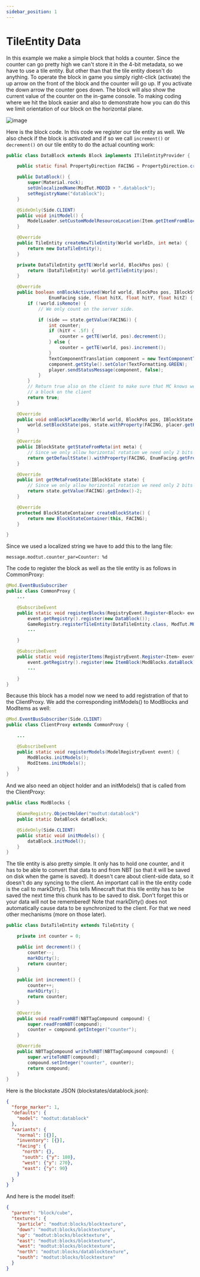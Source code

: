 ```yaml
---
sidebar_position: 1
---
```


# TileEntity Data

In this example we make a simple block that holds a counter.
Since the counter can go pretty high we can't store it in the 4-bit metadata, so we have to use a tile entity.
But other than that the tile entity doesn't do anything. To operate the block in game you simply right-click (activate) the up arrow on the front of the block and the counter will go up.
If you activate the down arrow the counter goes down.
The block will also show the current value of the counter on the in-game console.
To making coding where we hit the block easier and also to demonstrate how you can do this we limit orientation of our block on the horizontal plane.

![image](https://i.imgur.com/iw9JB2p.png)

Here is the block code.
In this code we register our tile entity as well.
We also check if the block is activated and if so we call `increment()` or `decrement()` on our tile entity to do the actual counting work:

```java
public class DataBlock extends Block implements ITileEntityProvider {

    public static final PropertyDirection FACING = PropertyDirection.create("facing", EnumFacing.Plane.HORIZONTAL);

    public DataBlock() {
        super(Material.rock);
        setUnlocalizedName(ModTut.MODID + ".datablock");
        setRegistryName("datablock");
    }

    @SideOnly(Side.CLIENT)
    public void initModel() {
        ModelLoader.setCustomModelResourceLocation(Item.getItemFromBlock(this), 0, new ModelResourceLocation(getRegistryName(), "inventory"));
    }

    @Override
    public TileEntity createNewTileEntity(World worldIn, int meta) {
        return new DataTileEntity();
    }

    private DataTileEntity getTE(World world, BlockPos pos) {
        return (DataTileEntity) world.getTileEntity(pos);
    }

    @Override
    public boolean onBlockActivated(World world, BlockPos pos, IBlockState state, EntityPlayer player, EnumHand hand,
                EnumFacing side, float hitX, float hitY, float hitZ) {
        if (!world.isRemote) {
            // We only count on the server side.

            if (side == state.getValue(FACING)) {
                int counter;
                if (hitY < .5f) {
                    counter = getTE(world, pos).decrement();
                } else {
                    counter = getTE(world, pos).increment();
                }
                TextComponentTranslation component = new TextComponentTranslation("message.modtut.counter_par", counter);
                component.getStyle().setColor(TextFormatting.GREEN);
                player.sendStatusMessage(component, false);
            }
        }
        // Return true also on the client to make sure that MC knows we handled this and will not try to place
        // a block on the client
        return true;
    }

    @Override
    public void onBlockPlacedBy(World world, BlockPos pos, IBlockState state, EntityLivingBase placer, ItemStack stack) {
        world.setBlockState(pos, state.withProperty(FACING, placer.getHorizontalFacing().getOpposite()), 2);
    }

    @Override
    public IBlockState getStateFromMeta(int meta) {
        // Since we only allow horizontal rotation we need only 2 bits for facing. North, South, West, East start at index 2 so we have to add 2 here.
        return getDefaultState().withProperty(FACING, EnumFacing.getFront((meta & 3) + 2));
    }

    @Override
    public int getMetaFromState(IBlockState state) {
        // Since we only allow horizontal rotation we need only 2 bits for facing. North, South, West, East start at index 2 so we have to subtract 2 here.
        return state.getValue(FACING).getIndex()-2;
    }

    @Override
    protected BlockStateContainer createBlockState() {
        return new BlockStateContainer(this, FACING);
    }

}
```

Since we used a localized string we have to add this to the lang file:

```lang
message.modtut.counter_par=Counter: %d
```

The code to register the block as well as the tile entity is as follows in CommonProxy:

```java
@Mod.EventBusSubscriber
public class CommonProxy {
    ...

    @SubscribeEvent
    public static void registerBlocks(RegistryEvent.Register<Block> event) {
        event.getRegistry().register(new DataBlock());
        GameRegistry.registerTileEntity(DataTileEntity.class, ModTut.MODID + "_datablock");
        ...

    }

    @SubscribeEvent
    public static void registerItems(RegistryEvent.Register<Item> event) {
        event.getRegistry().register(new ItemBlock(ModBlocks.dataBlock).setRegistryName(ModBlocks.dataBlock.getRegistryName()));
        ...

    }
}
```

Because this block has a model now we need to add registration of that to the ClientProxy.
We add the corresponding initModels() to ModBlocks and ModItems as well:

```java
@Mod.EventBusSubscriber(Side.CLIENT)
public class ClientProxy extends CommonProxy {

    ...

    @SubscribeEvent
    public static void registerModels(ModelRegistryEvent event) {
        ModBlocks.initModels();
        ModItems.initModels();
    }
}
```

And we also need an object holder and an initModels() that is called from the ClientProxy:

```java
public class ModBlocks {

    @GameRegistry.ObjectHolder("modtut:datablock")
    public static DataBlock dataBlock;

    @SideOnly(Side.CLIENT)
    public static void initModels() {
        dataBlock.initModel();
    }
}
```

The tile entity is also pretty simple.
It only has to hold one counter, and it has to be able to convert that data to and from NBT (so that it will be saved on disk when the game is saved).
It doesn't care about client-side data, so it doesn't do any syncing to the client. An important call in the tile entity code is the call to markDirty().
This tells Minecraft that this tile entity has to be saved the next time this chunk has to be saved to disk.
Don't forget this or your data will not be remembered!
Note that markDirty() does not automatically cause data to be synchronized to the client. For that we need other mechanisms (more on those later).

```java
public class DataTileEntity extends TileEntity {

    private int counter = 0;

    public int decrement() {
        counter--;
        markDirty();
        return counter;
    }

    public int increment() {
        counter++;
        markDirty();
        return counter;
    }

    @Override
    public void readFromNBT(NBTTagCompound compound) {
        super.readFromNBT(compound);
        counter = compound.getInteger("counter");
    }

    @Override
    public NBTTagCompound writeToNBT(NBTTagCompound compound) {
        super.writeToNBT(compound);
        compound.setInteger("counter", counter);
        return compound;
    }
}
```

Here is the blockstate JSON (blockstates/datablock.json):

```json
{
  "forge_marker": 1,
  "defaults": {
    "model": "modtut:datablock"
  },
  "variants": {
    "normal": [{}],
    "inventory": [{}],
    "facing": {
      "north": {},
      "south": {"y": 180},
      "west": {"y": 270},
      "east": {"y": 90}
    }
  }
}
```

And here is the model itself:

```json
{
  "parent": "block/cube",
  "textures": {
    "particle": "modtut:blocks/blocktexture",
    "down": "modtut:blocks/blocktexture",
    "up": "modtut:blocks/blocktexture",
    "east": "modtut:blocks/blocktexture",
    "west": "modtut:blocks/blocktexture",
    "north": "modtut:blocks/datablocktexture",
    "south": "modtut:blocks/blocktexture"
  }
}
```
